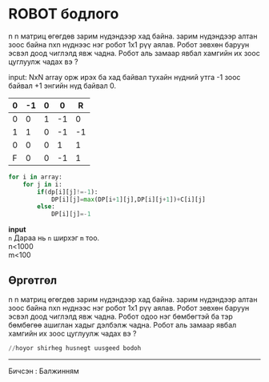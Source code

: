 # ROBOT бодлого

n n матриц өгөгдөв зарим нүдэндээр хад байна. зарим нүдэндээр алтан зоос байна nxn нүднээс нэг робот 1x1 рүү аялав. Робот зөвхөн баруун эсвэл доод чиглэлд явж чадна. Робот аль замаар явбал хамгийн их зоос цуглуулж чадах вэ ? 

input: NxN array орж ирэх ба хад байвал тухайн нүдний утга -1 зоос байвал +1 энгийн нүд байвал 0.

| 0 | -1 | 0 | 0 | R |
| --- | --- | --- | --- | --- |
| 0 | 0 | 1 | -1 | 0 |
| 1 | 1 | 0 | -1 | -1 |
| 0 | 0 | 0 | 1 | 1 |
| F | 0 | 0 | -1 | 1 |


```python
for i in array:
	for j in i:
		if(dp[i][j]!=-1):
			DP[i][j]=max(DP[i+1][j],DP[i][j+1])+C[i][j]
		else:
			DP[i][j]=-1
```
**input**<br/>
`n` Дараа нь `n` ширхэг `m` тоо.<br/>
n<1000 <br/>
m<100 <br/>



## Өргөтгөл

n n матриц өгөгдөв зарим нүдэндээр хад байна. зарим нүдэндээр алтан зоос байна nxn нүднээс нэг робот 1x1 рүү аялав. Робот зөвхөн баруун эсвэл доод чиглэлд явж чадна. Робот одоо нэг бөмбөгтэй ба тэр бөмбөгөө ашиглан хадыг дэлбэлж чадна. Робот аль замаар явбал хамгийн их зоос цуглуулж чадах вэ ? 

```python
//hoyor shirheg husnegt uusgeed bodoh
```
-------------------------------------------------------------------------------------------------------------------------------------------------------------------
Бичсэн : Балжинням
